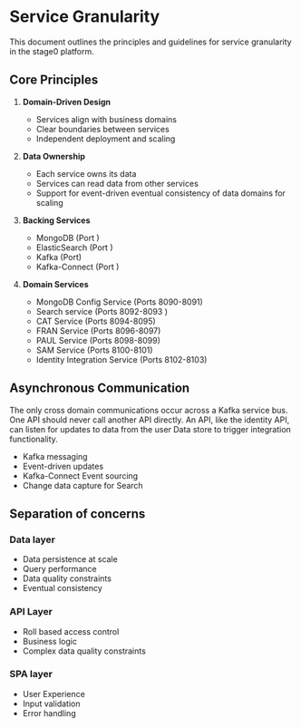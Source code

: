 # Service Granularity

This document outlines the principles and guidelines for service granularity in the stage0 platform.

## Core Principles

1. **Domain-Driven Design**
   - Services align with business domains
   - Clear boundaries between services
   - Independent deployment and scaling

2. **Data Ownership**
   - Each service owns its data
   - Services can read data from other services
   - Support for event-driven eventual consistency of data domains for scaling

3. **Backing Services**
   - MongoDB (Port )
   - ElasticSearch (Port )
   - Kafka (Port)
   - Kafka-Connect (Port )

4. **Domain Services**
   - MongoDB Config Service (Ports 8090-8091)
   - Search service (Ports 8092-8093 )
   - CAT Service (Ports 8094-8095)
   - FRAN Service (Ports 8096-8097)
   - PAUL Service (Ports 8098-8099)
   - SAM Service (Ports 8100-8101)
   - Identity Integration Service (Ports 8102-8103)

## Asynchronous Communication
The only cross domain communications occur across a Kafka service bus. One API should never call another API directly. An API, like the identity API, can listen for updates to data from the user Data store to trigger integration functionality. 
- Kafka messaging
- Event-driven updates
- Kafka-Connect Event sourcing
- Change data capture for Search

## Separation of concerns

### Data layer
- Data persistence at scale
- Query performance
- Data quality constraints
- Eventual consistency

### API Layer
- Roll based access control
- Business logic
- Complex data quality constraints

### SPA layer
- User Experience
- Input validation 
- Error handling
